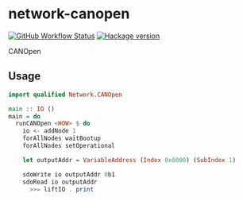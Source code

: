# network-canopen

[![GitHub Workflow Status](https://img.shields.io/github/actions/workflow/status/DistRap/network-canopen/ci.yaml?branch=main)](https://github.com/DistRap/network-canopen/actions/workflows/ci.yaml)
[![Hackage version](https://img.shields.io/hackage/v/network-canopen.svg?color=success)](https://hackage.haskell.org/package/network-canopen)

CANOpen

## Usage

```haskell
import qualified Network.CANOpen

main :: IO ()
main = do
  runCANOpen <HOW> $ do
    io <- addNode 1
    forAllNodes waitBootup
    forAllNodes setOperational

    let outputAddr = VariableAddress (Index 0x6000) (SubIndex 1)

    sdoWrite io outputAddr 0b1
    sdoRead io outputAddr
      >>= liftIO . print
```
